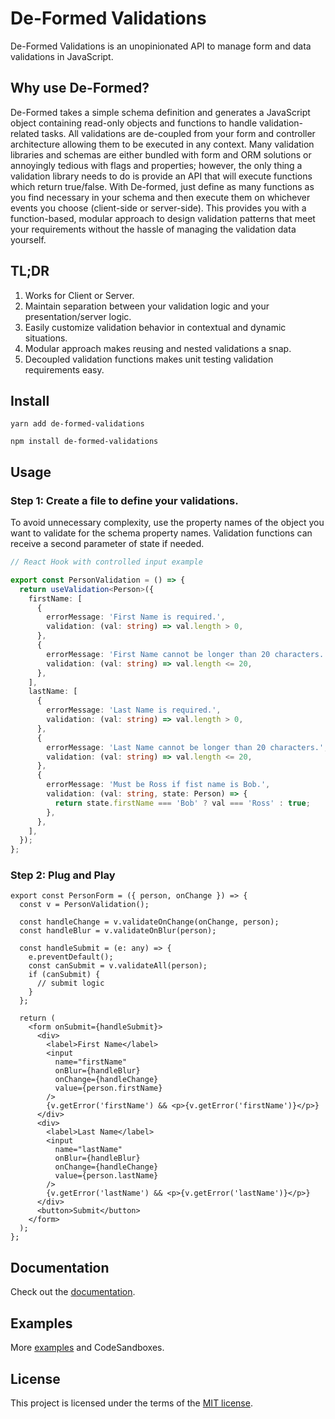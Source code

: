 # De-Formed Validations

De-Formed Validations is an unopinionated API to manage form and data validations in JavaScript.

## Why use De-Formed?

De-Formed takes a simple schema definition and generates a JavaScript object containing read-only objects and functions to handle validation-related tasks. All validations are de-coupled from your form and controller architecture allowing them to be executed in any context. Many validation libraries and schemas are either bundled with form and ORM solutions or annoyingly tedious with flags and properties; however, the only thing a validation library needs to do is provide an API that will execute functions which return true/false.  With De-formed, just define as many functions as you find necessary in your schema and then execute them on whichever events you choose (client-side or server-side). This provides you with a function-based, modular approach to design validation patterns that meet your requirements without the hassle of managing the validation data yourself.

## TL;DR

1. Works for Client or Server.
2. Maintain separation between your validation logic and your presentation/server logic.
3. Easily customize validation behavior in contextual and dynamic situations.
4. Modular approach makes reusing and nested validations a snap.
5. Decoupled validation functions makes unit testing validation requirements easy.

## Install
```
yarn add de-formed-validations
```
```
npm install de-formed-validations
```
## Usage

### Step 1: Create a file to define your validations.

To avoid unnecessary complexity, use the property names of the object you want to validate for the schema property names. Validation functions can receive a second parameter of state if needed.

```ts
// React Hook with controlled input example

export const PersonValidation = () => {
  return useValidation<Person>({
    firstName: [
      {
        errorMessage: 'First Name is required.',
        validation: (val: string) => val.length > 0,
      },
      {
        errorMessage: 'First Name cannot be longer than 20 characters.',
        validation: (val: string) => val.length <= 20,
      },
    ],
    lastName: [
      {
        errorMessage: 'Last Name is required.',
        validation: (val: string) => val.length > 0,
      },
      {
        errorMessage: 'Last Name cannot be longer than 20 characters.',
        validation: (val: string) => val.length <= 20,
      },
      {
        errorMessage: 'Must be Ross if fist name is Bob.',
        validation: (val: string, state: Person) => {
          return state.firstName === 'Bob' ? val === 'Ross' : true;
        },
      },
    ],
  });
};
```

### Step 2: Plug and Play

```tsx
export const PersonForm = ({ person, onChange }) => {
  const v = PersonValidation();

  const handleChange = v.validateOnChange(onChange, person);
  const handleBlur = v.validateOnBlur(person);

  const handleSubmit = (e: any) => {
    e.preventDefault();
    const canSubmit = v.validateAll(person);
    if (canSubmit) {
      // submit logic
    }
  };

  return (
    <form onSubmit={handleSubmit}>
      <div>
        <label>First Name</label>
        <input
          name="firstName"
          onBlur={handleBlur}
          onChange={handleChange}
          value={person.firstName}
        />
        {v.getError('firstName') && <p>{v.getError('firstName')}</p>}
      </div>
      <div>
        <label>Last Name</label>
        <input
          name="lastName"
          onBlur={handleBlur}
          onChange={handleChange}
          value={person.lastName}
        />
        {v.getError('lastName') && <p>{v.getError('lastName')}</p>}
      </div>
      <button>Submit</button>
    </form>
  );
};
```

## Documentation

Check out the [documentation](https://github.com/prescottbreeden/de-formed-validations/wiki/Docs).

## Examples

More [examples](https://github.com/prescottbreeden/de-formed-validations/wiki/Examples) and CodeSandboxes.

## License

This project is licensed under the terms of the [MIT license](/LICENSE).

